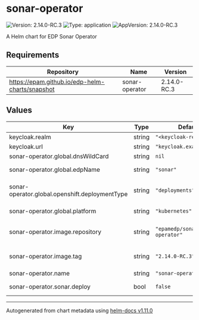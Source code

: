 # sonar-operator

![Version: 2.14.0-RC.3](https://img.shields.io/badge/Version-2.14.0--RC.3-informational?style=flat-square) ![Type: application](https://img.shields.io/badge/Type-application-informational?style=flat-square) ![AppVersion: 2.14.0-RC.3](https://img.shields.io/badge/AppVersion-2.14.0--RC.3-informational?style=flat-square)

A Helm chart for EDP Sonar Operator

## Requirements

| Repository | Name | Version |
|------------|------|---------|
| https://epam.github.io/edp-helm-charts/snapshot | sonar-operator | 2.14.0-RC.3 |

## Values

| Key | Type | Default | Description |
|-----|------|---------|-------------|
| keycloak.realm | string | `"<keycloak-realm>"` |  |
| keycloak.url | string | `"keycloak.example.com"` |  |
| sonar-operator.global.dnsWildCard | string | `nil` | a cluster DNS wildcard name |
| sonar-operator.global.edpName | string | `"sonar"` | namespace or a project name (in case of OpenShift) |
| sonar-operator.global.openshift.deploymentType | string | `"deployments"` | Wich type of kind will be deployed to Openshift (values: deployments/deploymentConfigs) |
| sonar-operator.global.platform | string | `"kubernetes"` | platform type that can be "kubernetes" or "openshift" |
| sonar-operator.image.repository | string | `"epamedp/sonar-operator"` | EDP sonar-operator Docker image name. The released image can be found on [Dockerhub](https://hub.docker.com/r/epamedp/sonar-operator) |
| sonar-operator.image.tag | string | `"2.14.0-RC.3"` | EDP sonar-operator Docker image tag. The released image can be found on [Dockerhub](https://hub.docker.com/r/epamedp/sonar-operator/tags) |
| sonar-operator.name | string | `"sonar-operator"` | component name |
| sonar-operator.sonar.deploy | bool | `false` | Flag to enable/disable Sonar deploy |

----------------------------------------------
Autogenerated from chart metadata using [helm-docs v1.11.0](https://github.com/norwoodj/helm-docs/releases/v1.11.0)
